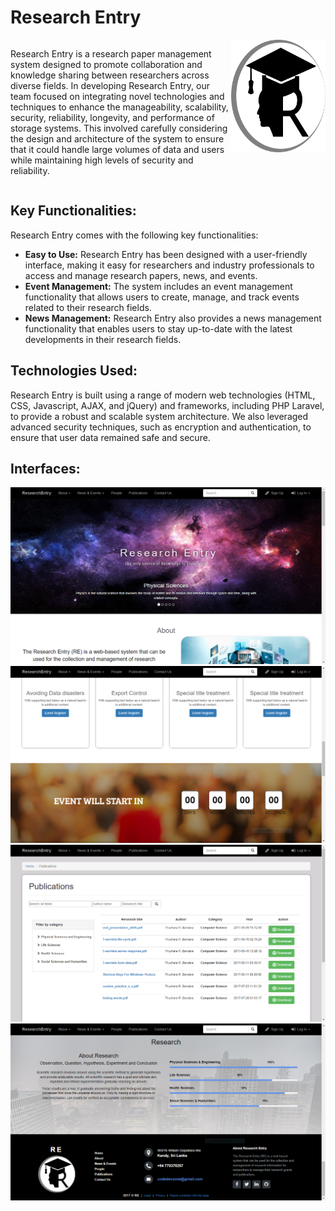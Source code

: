 # Research Entry

<div style="display:flex;">
    <div style="flex-basis:70%;">
        <p>Research Entry is a research paper management system designed to promote collaboration and knowledge sharing between researchers across diverse fields. In developing Research Entry, our team focused on integrating novel technologies and techniques to enhance the manageability, scalability, security, reliability, longevity, and performance of storage systems. This involved carefully considering the design and architecture of the system to ensure that it could handle large volumes of data and users while maintaining high levels of security and reliability.</p>
    </div>
    <div style="flex-basis:30%;">
        <img src="./public/image/logo/logo.png" width="180" height="180"/>
    </div>
</div>

## Key Functionalities:

Research Entry comes with the following key functionalities:

* **Easy to Use:** Research Entry has been designed with a user-friendly interface, making it easy for researchers and industry professionals to access and manage research papers, news, and events.
* **Event Management:** The system includes an event management functionality that allows users to create, manage, and track events related to their research fields.
* **News Management:** Research Entry also provides a news management functionality that enables users to stay up-to-date with the latest developments in their research fields.

## Technologies Used:

Research Entry is built using a range of modern web technologies (HTML, CSS, Javascript, AJAX, and jQuery) and frameworks, including PHP Laravel, to provide a robust and scalable system architecture. We also leveraged advanced security techniques, such as encryption and authentication, to ensure that user data remained safe and secure.
  
## Interfaces:

<img src="https://github.com/thusharabandara/research-entry/blob/master/public/image/screenshots/Capture2.PNG" />

<img src="https://github.com/thusharabandara/research-entry/blob/master/public/image/screenshots/Capture.PNG" />

<img src="https://github.com/thusharabandara/research-entry/blob/master/public/image/screenshots/Capture3.PNG" />

<img src="https://github.com/thusharabandara/research-entry/blob/master/public/image/screenshots/Capture1.PNG" />